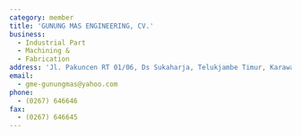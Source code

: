 ```yaml
---
category: member
title: 'GUNUNG MAS ENGINEERING, CV.'
business:
  - Industrial Part
  - Machining &
  - Fabrication
address: 'Jl. Pakuncen RT 01/06, Ds Sukaharja, Telukjambe Timur, Karawang'
email:
  - gme-gunungmas@yahoo.com
phone:
  - (0267) 646646
fax:
  - (0267) 646645
---
```

